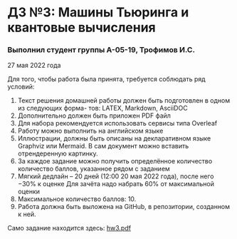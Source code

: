 # ДЗ №3: Машины Тьюринга и квантовые вычисления
### Выполнил студент группы А-05-19, Трофимов И.С.
27 мая 2022 года

Для того, чтобы работа была принята, требуется соблюдать ряд условий:

1. Текст решения домашней работы должен быть подготовлен в одном из следующих форма- тов: LATEX, Markdown, AsciiDOC
2. Дополнительно должен быть приложен PDF файл
3. Для набора рекомендуется использовать сервисы типа Overleaf
4. Работу можно выполнить на английском языке
5. Иллюстрации, должны быть описаны на декларативном языке Graphviz или Mermaid. В сам документ можно вставить отрендеренную картинку.
6. За каждое задание можно получить определённое количество количество баллов, указанное рядом с заданием
7. Мягкий дедлайн – 20 дней (12:00 20 мая 2022 года), после него −30% к оценке Для зачёта надо набрать 60% от максимальной оценки
8. Максимальное количество баллов: 10.
9. Работа должна быть выложена на GitHub, в репозитории, созданном к ней.

Само задание находится здесь: [hw3.pdf](hw3.pdf)
